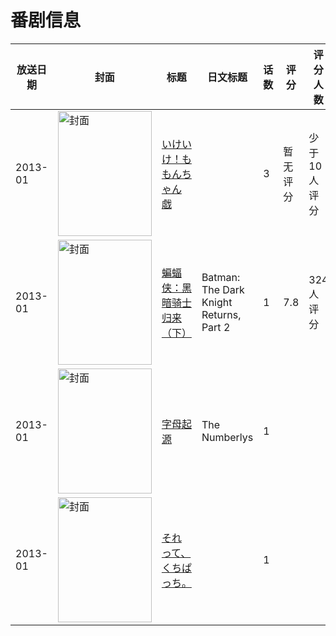 # 番剧信息

|放送日期|封面|标题|日文标题|话数|评分|评分人数|
|---|---|---|---|---|---|---|
|2013-01|<img src="//lain.bgm.tv/pic/cover/c/d1/7f/113438_95FzF.jpg" alt="封面" style="width:150px;height:200px;object-fit:cover;">|[いけいけ！ももんちゃん 戯](https://bangumi.tv/subject/113438)||3|暂无评分|少于10人评分|
|2013-01|<img src="//lain.bgm.tv/pic/cover/c/ea/87/61275_mWWqC.jpg" alt="封面" style="width:150px;height:200px;object-fit:cover;">|[蝙蝠侠：黑暗骑士归来（下）](https://bangumi.tv/subject/61275)|Batman: The Dark Knight Returns, Part 2|1|7.8|324人评分|
|2013-01|<img src="//lain.bgm.tv/pic/cover/c/d7/7d/465172_YMYc2.jpg" alt="封面" style="width:150px;height:200px;object-fit:cover;">|[字母起源](https://bangumi.tv/subject/465172)|The Numberlys|1|||
|2013-01|<img src="//lain.bgm.tv/pic/cover/c/ef/98/84058_VvDxb.jpg" alt="封面" style="width:150px;height:200px;object-fit:cover;">|[それって、くちぱっち。](https://bangumi.tv/subject/84058)||1|||
